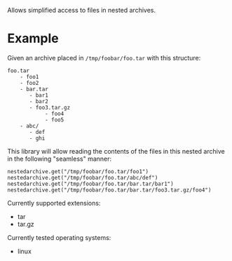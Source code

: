 Allows simplified access to files in nested archives.

# Example
Given an archive placed in `/tmp/foobar/foo.tar` with this structure:
```
foo.tar
    - foo1
    - foo2
    - bar.tar
       - bar1
       - bar2
       - foo3.tar.gz
            - foo4
            - foo5
    - abc/
       - def
       - ghi
```

This library will allow reading the contents of the files in this nested archive in
the following "seamless" manner:
```
nestedarchive.get("/tmp/foobar/foo.tar/foo1")
nestedarchive.get("/tmp/foobar/foo.tar/abc/def")
nestedarchive.get("/tmp/foobar/foo.tar/bar.tar/bar1")
nestedarchive.get("/tmp/foobar/foo.tar/bar.tar/foo3.tar.gz/foo4")
```

Currently supported extensions:
- tar
- tar.gz

Currently tested operating systems:
- linux

